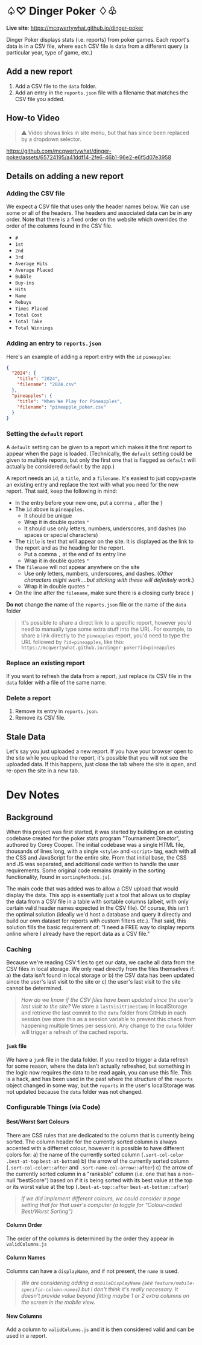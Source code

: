 # ♤♡ Dinger Poker ♢♧

**Live site**: https://mcqwertywhat.github.io/dinger-poker

Dinger Poker displays stats (i.e. reports) from poker games. Each report's data is in a CSV file, where each CSV file is data from a different query (a particular year, type of game, etc.)

## Add a new report

1. Add a CSV file to the `data` folder.
2. Add an entry in the `reports.json` file with a filename that matches the CSV file you added.

## How-to Video

> ⚠️ Video shows links in site menu, but that has since been replaced by a dropdown selector. 

https://github.com/mcqwertywhat/dinger-poker/assets/65724195/a41ddf14-2fe6-46b1-96e2-e6f5d07e3958

## Details on adding a new report

### Adding the CSV file

We expect a CSV file that uses only the header names below. We can use some or all of the headers. The headers and associated data can be in any order. Note that there is a fixed order on the website which overrides the order of the columns found in the CSV file.

- `#`
- `1st`
- `2nd`
- `3rd`
- `Average Hits`
- `Average Placed`
- `Bubble`
- `Buy-ins`
- `Hits`
- `Name`
- `Rebuys`
- `Times Placed`
- `Total Cost`
- `Total Take`
- `Total Winnings`

### Adding an entry to `reports.json`

Here's an example of adding a report entry with the `id` `pineapples`:

```json
{
  "2024": {
    "title": "2024",
    "filename": "2024.csv"
  },
  "pineapples": {
    "title": "When We Play for Pineapples",
    "filename": "pineapple_poker.csv"
  }
}
```

### Setting the `default` report

A `default` setting can be given to a report which makes it the first report to appear when the page is loaded. (Technically, the `default` setting could be given to multiple reports, but only the first one that is flagged as `default` will actually be considered `default` by the app.)

A report needs an `id`, a `title`, and a `filename`. It's easiest to just copy+paste an existing entry and replace the text with what you need for the new report. That said, keep the following in mind:

- In the entry before your new one, put a comma `,` after the `}`
- The `id` above is `pineapples`. 
  - It should be unique 
  - Wrap it in double quotes `"`
  - It should use only letters, numbers, underscores, and dashes (no spaces or special characters)
- The `title` is text that will appear on the site. It is displayed as the link to the report and as the heading for the report.
  - Put a comma `,` at the end of its entry line
  - Wrap it in double quotes `"`
- The `filename` will not appear anywhere on the site
  - Use only letters, numbers, underscores, and dashes. (_Other characters might work....but sticking with these will definitely work._)
  - Wrap it in double quotes `"`
- On the line after the `filename`, make sure there is a closing curly brace `}`

**Do not** change the name of the `reports.json` file or the name of the `data` folder

> It's possible to share a direct link to a specific report, however you'd need to manually type some extra stuff into the URL. For example, to share a link directly to the `pineapples` report, you'd need to type the URL followed by `?id=pineapples`, like this: `https://mcqwertywhat.github.io/dinger-poker?id=pineapples`

### Replace an existing report

If you want to refresh the data from a report, just replace its CSV file in the `data` folder with a file of the same name.

### Delete a report

1) Remove its entry in `reports.json`. 
2) Remove its CSV file.

## Stale Data

Let's say you just uploaded a new report. If you have your browser open to the site while you upload the report, it's possible that you will not see the uploaded data. If this happens, just close the tab where the site is open, and re-open the site in a new tab. 

# Dev Notes

## Background 

When this project was first started, it was started by building on an existing codebase created for the poker stats program "Tournament Director", authored by Corey Cooper. The initial codebase was a single HTML file, thousands of lines long, with a single `<style>` and `<script>` tag, each with all the CSS and JavaScript for the entire site. From that initial base, the CSS and JS was separated, and additional code written to handle the user requirements. Some original code remains (mainly in the sorting functionality, found in `sortingMethods.js`).

The main code that was added was to allow a CSV upload that would display the data. This app is essentially just a tool that allows us to display the data from a CSV file in a table with sortable columns (albeit, with only certain valid header names expected in the CSV file). Of course, this isn't the optimal solution (ideally we'd host a database and query it directly and build our own dataset for reports with custom filters etc.). That said, this solution fills the basic requirement of: "I need a FREE way to display reports online where I already have the report data as a CSV file."

### Caching 

Because we're reading CSV files to get our data, we cache all data from the CSV files in local storage. We only read directly from the files themselves if:
a) the data isn't found in local storage 
or
b) the CSV data has been updated since the user's last visit to the site
or
c) the user's last visit to the site cannot be determined. 

> *How do we know if the CSV files have been updated since the user's last visit to the site?* We store a `lastVisitTimestamp` in localStorage and retrieve the last commit to the `data` folder from GitHub in each session (we store this as a session variable to prevent this check from happening multiple times per session). Any change to the `data` folder will trigger a refresh of the cached reports. 

#### `junk` file

We have a `junk` file in the data folder. If you need to trigger a data refresh for some reason, where the data isn't actually refreshed, but something in the logic now requires the data to be read again, you can use this file. This is a hack, and has been used in the past where the structure of the `reports` object changed in some way, but the `reports` in the user's localStorage was not updated because the `data` folder was not changed.

### Configurable Things (via Code)

#### Best/Worst Sort Colours

There are CSS rules that are dedicated to the column that is currently being sorted. The column header for the currently sorted column is always accented with a differnet colour, however it is possible to have different colors for:
a) the name of the currently sorted column (`.sort-col-color` `.best-at-top` `best-at-bottom`) 
b) the arrow of the currently sorted column (`.sort-col-color::after` and `.sort-name-col-arrow::after`)
c) the arrow of the currently sorted column in a "rankable" column (i.e. one that has a non-null "bestScore") based on if it is being sorted with its best value at the top or its worst value at the top (`.best-at-top::after` `best-at-bottom::after`)

> *If we did implement different colours, we could consider a page setting that for that user's computer (a toggle for "Colour-coded Best/Worst Sorting")*

#### Column Order

The order of the columns is determined by the order they appear in `validColumns.js`

#### Column Names

Columns can have a `displayName`, and if not present, the `name` is used. 

> *We are considering adding a `mobileDisplayName` (see `feature/mobile-specific-column-names`) but I don't think it's really necessary. It doesn't provide value beyond fitting maybe 1 or 2 extra columns on the screen in the mobile view.*

#### New Columns

Add a column to `validColumns.js` and it is then considered valid and can be used in a report.